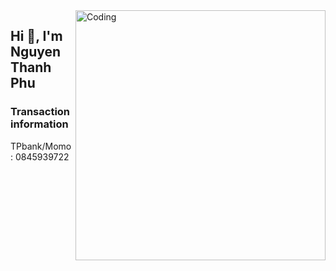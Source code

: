 
<img align="right" alt="Coding" width="400" src="https://github.com/ngxx-fus/source_respo/blob/main/NTP.jpg">
<h2 align="left">Hi 👋, I'm Nguyen Thanh Phu</h2>
<h3 align="left">Transaction information</h3>
TPbank/Momo : 0845939722
